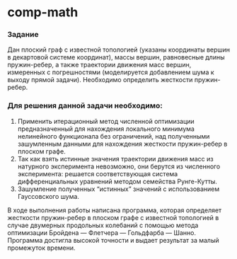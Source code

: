 # comp-math
### Задание
​Дан плоский граф с известной топологией (указаны координаты вершин в декартовой системе координат), массы вершин, равновесные длины пружин-ребер, а также траектории движения масс вершин, измеренных с погрешностями (моделируется добавлением шума к выходу прямой задачи). Необходимо определить жесткости пружин-ребер.

### Для решения данной задачи необходимо:
1. Применить итерационный метод численной оптимизации предназначенный для нахождения локального минимума нелинейного функционала без ограничений, над полученными зашумленным данными для нахождения жесткости пружин-ребер в плоском графе.
2. Так как взять истинные значения траектории движения масс из натурного эксперимента невозможно, они берутся из численного эксперимента: решается соответствующая система дифференциальных уравнений методом семейства Рунге-Кутты.
3. Зашумление полученных “истинных” значений с использованием Гауссовского шума.

В ходе выполнения работы написана программа, которая определяет жесткости пружин-ребер в плоском графе с известной топологией в случае двумерных продольных колебаний с помощью метода оптимизации Бройдена — Флетчера — Гольдфарба — Шанно. Программа достигла высокой точности и выдает результат за малый промежуток времени.
